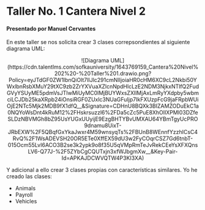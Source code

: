 # Taller No. 1 Cantera Nivel 2
#### Presentado por Manuel Cervantes

En este taller se nos solicita crear 3 clases correpsondientes al siguiente diagrama UML:

<html><p align="center">
![Diagrama UML](https://cdn.talentlms.com/sofkauniversity/1643769159_Cantera%20Nivel%202%20-%20Taller%201.drawio.png?Policy=eyJTdGF0ZW1lbnQiOlt7IlJlc291cmNlIjoiaHR0cHM6XC9cL2Nkbi50YWxlbnRsbXMuY29tXC9zb2ZrYXVuaXZlcnNpdHlcLzE2NDM3NjkxNTlfQ2FudGVyYSUyME5pdmVsJTIwMiUyMC0lMjBUYWxsZXIlMjAxLmRyYXdpby5wbmciLCJDb25kaXRpb24iOnsiRGF0ZUxlc3NUaGFuIjp7IkFXUzpFcG9jaFRpbWUiOjE2NTc5Mjk2MDB9fX1dfQ__&Signature=CDHnU8BQXk3BIZAMZODuEkC1a0NQYoWsDnt4kRuM12%2FHskrsuzzl6%2FDa5cZc5PuE8XhOlIXPMl03DZfeSLDzNBVMGh8bZ95UsYUGxUUyijE9EzgBHTYBvUMXAU64YBmTgyUcPRO9dnamu8UixT-JRbEXW%2F5QBqfGxYkaJwxr4M59wnsyqTs%2FBUnB8WEnnfYzzhICsC4RvQ%2F1WsADEVSH20OR5ETe0XffEX59dU3w2FyCOqrCSZ7Gd6tnbT-015Ocm55LvI6ACO3B2se3k2ypk9o8f35U5qVMpRmTeJvRekCEeYsXFXQnsLV6-Q77J-%2F5ZYbCgCQUTxjn3xfWJbgmXw__&Key-Pair-Id=APKAJDCWVQTW4P3KI3XA)</p></html>

Y adicional a ello crear 3 clases propias con características similares. Yo he creado las clases:
- Animals
- Payroll
- Vehicles
